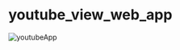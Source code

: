 # youtube_view_web_app
![youtubeApp](https://github.com/moamnhmdany/YoutubeApp/assets/44198109/5eddc6ee-9e7f-4d3e-9932-6d52dcedd4fc)
